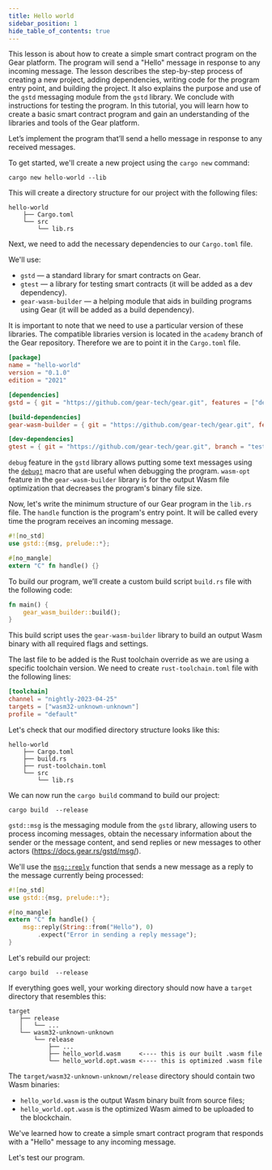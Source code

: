 ```yaml
---
title: Hello world
sidebar_position: 1
hide_table_of_contents: true
---
```


This lesson is about how to create a simple smart contract program on the Gear platform. The program will send a "Hello" message in response to any incoming message. The lesson describes the step-by-step process of creating a new project, adding dependencies, writing code for the program entry point, and building the project. It also explains the purpose and use of the `gstd` messaging module from the `gstd` library. We conclude with instructions for testing the program. In this tutorial, you will learn how to create a basic smart contract program and gain an understanding of the libraries and tools of the Gear platform.

Let’s implement the program that’ll send a hello message in response to any received messages.

To get started, we'll create a new project using the `cargo new` command:

```
cargo new hello-world --lib
```

This will create a directory structure for our project with the following files:

```
hello-world
    ├── Cargo.toml
    └── src
        └── lib.rs
```

Next, we need to add the necessary dependencies to our `Cargo.toml` file.

We'll use:

- `gstd` — a standard library for smart contracts on Gear.
- `gtest` — a library for testing smart contracts (it will be added as a dev dependency).
- `gear-wasm-builder` — a helping module that aids in building programs using Gear (it will be added as a build dependency).

It is important to note that we need to use a particular version of these libraries. The compatible libraries version is located in the `academy` branch of the Gear repository. Therefore we are to point it in the `Cargo.toml` file.

```toml title="Cargo.toml"
[package]
name = "hello-world"
version = "0.1.0"
edition = "2021"

[dependencies]
gstd = { git = "https://github.com/gear-tech/gear.git", features = ["debug"], branch = "testnet" }

[build-dependencies]
gear-wasm-builder = { git = "https://github.com/gear-tech/gear.git", features = ["wasm-opt"], branch = "testnet" }

[dev-dependencies]
gtest = { git = "https://github.com/gear-tech/gear.git", branch = "testnet" }
```

`debug` feature in the `gstd` library allows putting some text messages using the [`debug!`](https://docs.gear.rs/gstd/macro.debug.html) macro that are useful when debugging the program. `wasm-opt` feature in the `gear-wasm-builder` library is for the output Wasm file optimization that decreases the program's binary file size.

Now, let's write the minimum structure of our Gear program in the `lib.rs` file. The `handle` function is the program's entry point. It will be called every time the program receives an incoming message.

```rust title="src/lib.rs"
#![no_std]
use gstd::{msg, prelude::*};

#[no_mangle]
extern "C" fn handle() {}
```

To build our program, we’ll create a custom build script `build.rs` file with the following code:

```rust title="build.rs"
fn main() {
    gear_wasm_builder::build();
}
```

This build script uses the `gear-wasm-builder` library to build an output Wasm binary with all required flags and settings.

The last file to be added is the Rust toolchain override as we are using a specific toolchain version. We need to create `rust-toolchain.toml` file with the following lines:

```toml title="rust-toolchain.toml"
[toolchain]
channel = "nightly-2023-04-25"
targets = ["wasm32-unknown-unknown"]
profile = "default"
```

Let's check that our modified directory structure looks like this:

```
hello-world
    ├── Cargo.toml
    ├── build.rs
    ├── rust-toolchain.toml
    └── src
        └── lib.rs
```

We can now run the `cargo build` command to build our project:

```
cargo build  --release
```

`gstd::msg` is the messaging module from the `gstd` library, allowing users to process incoming messages, obtain the necessary information about the sender or the message content, and send replies or new messages to other actors (<https://docs.gear.rs/gstd/msg/>).

We'll use the [`msg::reply`](https://docs.gear.rs/gstd/msg/fn.reply.html) function that sends a new message as a reply to the message currently being processed:

```rust title="src/lib.rs"
#![no_std]
use gstd::{msg, prelude::*};

#[no_mangle]
extern "C" fn handle() {
    msg::reply(String::from("Hello"), 0)
        .expect("Error in sending a reply message");
}
```

Let's rebuild our project:

```
cargo build  --release
```

If everything goes well, your working directory should now have a `target` directory that resembles this:

```
target
   ├── release
   │   └── ...
   └── wasm32-unknown-unknown
       └── release
           ├── ...
           ├── hello_world.wasm     <---- this is our built .wasm file
           └── hello_world.opt.wasm <---- this is optimized .wasm file
```

The `target/wasm32-unknown-unknown/release` directory should contain two Wasm binaries:

- `hello_world.wasm` is the output Wasm binary built from source files;
- `hello_world.opt.wasm` is the optimized Wasm aimed to be uploaded to the blockchain.

We've learned how to create a simple smart contract program that responds with a "Hello" message to any incoming message.

Let's test our program.
